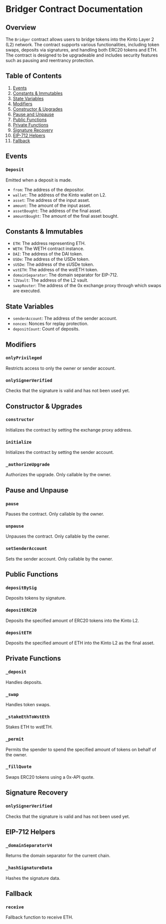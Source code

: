 # Bridger Contract Documentation

## Overview

The `Bridger` contract allows users to bridge tokens into the Kinto Layer 2 (L2) network. The contract supports various functionalities, including token swaps, deposits via signatures, and handling both ERC20 tokens and ETH. The contract is designed to be upgradeable and includes security features such as pausing and reentrancy protection.

## Table of Contents

1. [Events](#events)
2. [Constants & Immutables](#constants--immutables)
3. [State Variables](#state-variables)
4. [Modifiers](#modifiers)
5. [Constructor & Upgrades](#constructor--upgrades)
6. [Pause and Unpause](#pause-and-unpause)
7. [Public Functions](#public-functions)
8. [Private Functions](#private-functions)
9. [Signature Recovery](#signature-recovery)
10. [EIP-712 Helpers](#eip-712-helpers)
11. [Fallback](#fallback)

## Events

### `Deposit`

Emitted when a deposit is made.

- `from`: The address of the depositor.
- `wallet`: The address of the Kinto wallet on L2.
- `asset`: The address of the input asset.
- `amount`: The amount of the input asset.
- `assetBought`: The address of the final asset.
- `amountBought`: The amount of the final asset bought.

## Constants & Immutables

- `ETH`: The address representing ETH.
- `WETH`: The WETH contract instance.
- `DAI`: The address of the DAI token.
- `USDe`: The address of the USDe token.
- `sUSDe`: The address of the sUSDe token.
- `wstETH`: The address of the wstETH token.
- `domainSeparator`: The domain separator for EIP-712.
- `l2Vault`: The address of the L2 vault.
- `swapRouter`: The address of the 0x exchange proxy through which swaps are executed.

## State Variables

- `senderAccount`: The address of the sender account.
- `nonces`: Nonces for replay protection.
- `depositCount`: Count of deposits.

## Modifiers

### `onlyPrivileged`

Restricts access to only the owner or sender account.

### `onlySignerVerified`

Checks that the signature is valid and has not been used yet.

## Constructor & Upgrades

### `constructor`

Initializes the contract by setting the exchange proxy address.

### `initialize`

Initializes the contract by setting the sender account.

### `_authorizeUpgrade`

Authorizes the upgrade. Only callable by the owner.

## Pause and Unpause

### `pause`

Pauses the contract. Only callable by the owner.

### `unpause`

Unpauses the contract. Only callable by the owner.

### `setSenderAccount`

Sets the sender account. Only callable by the owner.

## Public Functions

### `depositBySig`

Deposits tokens by signature.

### `depositERC20`

Deposits the specified amount of ERC20 tokens into the Kinto L2.

### `depositETH`

Deposits the specified amount of ETH into the Kinto L2 as the final asset.

## Private Functions

### `_deposit`

Handles deposits.

### `_swap`

Handles token swaps.

### `_stakeEthToWstEth`

Stakes ETH to wstETH.

### `_permit`

Permits the spender to spend the specified amount of tokens on behalf of the owner.

### `_fillQuote`

Swaps ERC20 tokens using a 0x-API quote.

## Signature Recovery

### `onlySignerVerified`

Checks that the signature is valid and has not been used yet.

## EIP-712 Helpers

### `_domainSeparatorV4`

Returns the domain separator for the current chain.

### `_hashSignatureData`

Hashes the signature data.

## Fallback

### `receive`

Fallback function to receive ETH.
